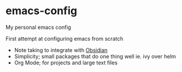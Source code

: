 # emacs-config
My personal emacs config

First attempt at configuring emacs from scratch
- Note taking to integrate with [Obsidian](https://obsidian.md)
- Simplicity; small packages that do one thing well ie. ivy over helm
- Org Mode; for projects and large text files
